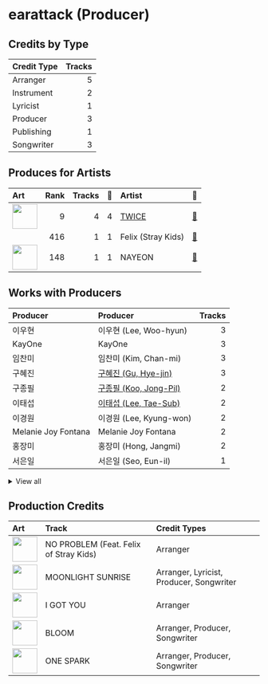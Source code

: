 # earattack (Producer)

## Credits by Type

| Credit Type | Tracks |
|:---|---:|
| Arranger | 5 |
| Instrument | 2 |
| Lyricist | 1 |
| Producer | 3 |
| Publishing | 1 |
| Songwriter | 3 |

## Produces for Artists

| Art | Rank | Tracks | 💚 | Artist | 🔗 |
|:---|---:|---:|---:|:---|:---|
| <img src="https://i.scdn.co/image/ab6761610000e5eb0c6952f39ba680489149a54c" alt="" width="50" /> | 9 | 4 | 4 | [TWICE](../../artists/twice/overview.md) | [🔗](https://open.spotify.com/artist/7n2Ycct7Beij7Dj7meI4X0) |
| | 416 | 1 | 1 | Felix (Stray Kids) | [🔗](https://open.spotify.com/artist/40zyx4iztMjRbIIoI802r4) |
| <img src="https://i.scdn.co/image/ab6761610000e5ebfbdd3f060e1cbe9e8eeaecac" alt="" width="50" /> | 148 | 1 | 1 | NAYEON | [🔗](https://open.spotify.com/artist/1VwDG9aBflQupaFNjUru9A) |

## Works with Producers

| Producer | Producer | Tracks |
|:---|:---|---:|
| 이우현 | 이우현 (Lee, Woo-hyun) | 3 |
| KayOne | KayOne | 3 |
| 임찬미 | 임찬미 (Kim, Chan-mi) | 3 |
| 구혜진 | [구혜진 (Gu, Hye-jin)](../구혜진_(gu,_hye-jin)/overview.md) | 3 |
| 구종필 | [구종필 (Koo, Jong-Pil)](../구종필_(koo,_jong-pil)/overview.md) | 2 |
| 이태섭 | [이태섭 (Lee, Tae-Sub)](../이태섭_(lee,_tae-sub)/overview.md) | 2 |
| 이경원 | 이경원 (Lee, Kyung-won) | 2 |
| Melanie Joy Fontana | Melanie Joy Fontana | 2 |
| 홍장미 | 홍장미 (Hong, Jangmi) | 2 |
| 서은일 | 서은일 (Seo, Eun-il) | 1 |


<details>
<summary>View all</summary>

| Producer | Producer | Tracks |
|:---|:---|---:|
| Sam Carter | Sam Carter | 1 |
| Josh Gudwin | [Josh Gudwin](../josh_gudwin/overview.md) | 1 |
| Kyler Niko | Kyler Niko | 1 |
| Jonah Marais | Jonah Marais | 1 |
| dwilly | dwilly | 1 |
| Arschtritt Lindgren | [Arschtritt Lindgren](../arschtritt_lindgren/overview.md) | 1 |
| Kaedi Dalley | Kaedi Dalley | 1 |
| 유정연 | 유정연 (Yoo, Jeong-yeon) | 1 |
| Lexxi Saal | Lexxi Saal | 1 |
| 엄세희 | [엄세희 (Um, Se-Hee)](../엄세희_(um,_se-hee)/overview.md) | 1 |
| 심은지 | [심은지 (Sim, Eunjee)](../심은지_(sim,_eunjee)/overview.md) | 1 |
| Shift K3Y | Shift K3Y | 1 |
| Paulina Cerrilla | Paulina Cerrilla | 1 |
| Jake Torrey | Jake Torrey | 1 |
| Nina Ann Nelson | Nina Ann Nelson | 1 |
| 이상엽 | 이상엽 (Lee, Sang-yeob) | 1 |
| Daniel Seavey | Daniel Seavey | 1 |
| GG Ramirez | GG Ramirez | 1 |
| Sophia Pae | Sophia Pae | 1 |

</details>


## Production Credits

| Art | Track | Credit Types |
|:---|:---|:---|
| <img src="https://i.scdn.co/image/ab67616d0000b2735fb4a9cfbeb3b7beb337ed02" alt="" width="50" /> | NO PROBLEM (Feat. Felix of Stray Kids) | Arranger |
| <img src="https://i.scdn.co/image/ab67616d0000b27359f57a5ca507a3d3fed81ea6" alt="" width="50" /> | MOONLIGHT SUNRISE | Arranger, Lyricist, Producer, Songwriter |
| <img src="https://i.scdn.co/image/ab67616d0000b273bd8c739ce7e59ae9414c7a26" alt="" width="50" /> | I GOT YOU | Arranger |
| <img src="https://i.scdn.co/image/ab67616d0000b273bd8c739ce7e59ae9414c7a26" alt="" width="50" /> | BLOOM | Arranger, Producer, Songwriter |
| <img src="https://i.scdn.co/image/ab67616d0000b273bd8c739ce7e59ae9414c7a26" alt="" width="50" /> | ONE SPARK | Arranger, Producer, Songwriter |